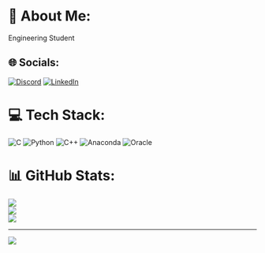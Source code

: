 # 💫 About Me:
Engineering Student


## 🌐 Socials:
[![Discord](https://img.shields.io/badge/Discord-%237289DA.svg?logo=discord&logoColor=white)](https://discord.gg/varalakshmi) [![LinkedIn](https://img.shields.io/badge/LinkedIn-%230077B5.svg?logo=linkedin&logoColor=white)](https://linkedin.com/in/varalakshmi) 

# 💻 Tech Stack:
![C](https://img.shields.io/badge/c-%2300599C.svg?style=flat-square&logo=c&logoColor=white) ![Python](https://img.shields.io/badge/python-3670A0?style=flat-square&logo=python&logoColor=ffdd54) ![C++](https://img.shields.io/badge/c++-%2300599C.svg?style=flat-square&logo=c%2B%2B&logoColor=white) ![Anaconda](https://img.shields.io/badge/Anaconda-%2344A833.svg?style=flat-square&logo=anaconda&logoColor=white) ![Oracle](https://img.shields.io/badge/Oracle-F80000?style=flat-square&logo=oracle&logoColor=white)
# 📊 GitHub Stats:
![](https://github-readme-stats.vercel.app/api?username=Varalakshmi&theme=dark&hide_border=false&include_all_commits=false&count_private=false)<br/>
![](https://nirzak-streak-stats.vercel.app/?user=Varalakshmi&theme=dark&hide_border=false)<br/>
![](https://github-readme-stats.vercel.app/api/top-langs/?username=Varalakshmi&theme=dark&hide_border=false&include_all_commits=false&count_private=false&layout=compact)

---
[![](https://visitcount.itsvg.in/api?id=Varalakshmi&icon=0&color=0)](https://visitcount.itsvg.in)

<!-- Proudly created with GPRM ( https://gprm.itsvg.in ) -->



